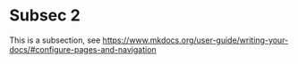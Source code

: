 # Subsec 2

This is a subsection, see https://www.mkdocs.org/user-guide/writing-your-docs/#configure-pages-and-navigation